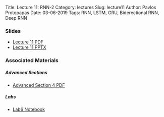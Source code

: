 Title: Lecture 11: RNN-2
Category: lectures
Slug: lecture11
Author: Pavlos Protopapas
Date: 03-06-2019
Tags: RNN, LSTM, GRU, Biderectional RNN, Deep RNN



### Slides

- [Lecture 11 PDF]({attach}presentation/cs109b_lecture11_RNN2.pdf)
- [Lecture 11 PPTX]({attach}presentation/cs109b_lecture11_RNN2.pptx)



### Associated Materials
##### Advanced Sections
- [Advanced Section 4 PDF]({static}../../a-section/a-sec4/presentation/cs109b_asec4_slides_rnns.pdf)

##### Labs
- [Lab6 Notebook]({filename}../../labs/lab6/cs109b-lab6-rnn.ipynb)

